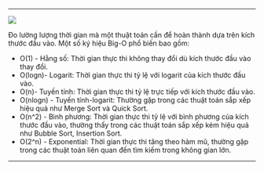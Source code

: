 
---

![](https://media.geeksforgeeks.org/wp-content/cdn-uploads/mypic.png)

Đo lường lượng thời gian mà một thuật toán cần để hoàn thành dựa trên kích thước đầu vào. Một số ký hiệu Big-O phổ biến bao gồm:

- O(1) - Hằng số: Thời gian thực thi không thay đổi dù kích thước đầu vào thay đổi.
- O(log⁡n)- Logarit: Thời gian thực thi tỷ lệ với logarit của kích thước đầu vào.
- O(n)- Tuyến tính: Thời gian thực thi tỷ lệ trực tiếp với kích thước đầu vào.
- O(nlog⁡n) - Tuyến tính-logarit: Thường gặp trong các thuật toán sắp xếp hiệu quả như Merge Sort và Quick Sort.
- O(n^2) - Bình phương: Thời gian thực thi tỷ lệ với bình phương của kích thước đầu vào, thường thấy trong các thuật toán sắp xếp kém hiệu quả như Bubble Sort, Insertion Sort.
- O(2^n) - Exponential: Thời gian thực thi tăng theo hàm mũ, thường gặp trong các thuật toán liên quan đến tìm kiếm trong không gian lớn.

----

